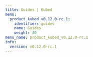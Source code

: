 ```yaml
---
title: Guides | Kubed
menu:
  product_kubed_v0.12.0-rc.1:
    identifier: guides
    name: Guides
    weight: 40
menu_name: product_kubed_v0.12.0-rc.1
info:
  version: v0.12.0-rc.1
---
```



